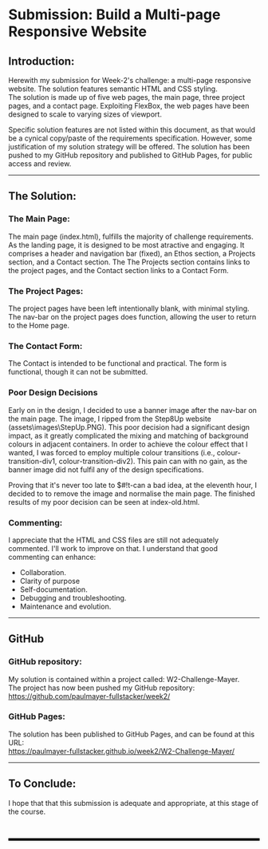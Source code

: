 # Submission: Build a Multi-page Responsive Website

## Introduction:

Herewith my submission for Week-2's challenge: a multi-page responsive website. The solution features semantic HTML and CSS styling.  
The solution is made up of five web pages, the main page, three project pages, and a contact page.
Exploiting FlexBox, the web pages have been designed to scale to varying sizes of viewport.  

Specific solution features are not listed within this document, as that would be a cynical copy/paste of the requirements specification. However, some justification of my solution strategy will be offered. 
The solution has been pushed to my GitHub repository and published to GitHub Pages, for public access and review.  

---

## The Solution:

### The Main Page:

The main page (index.html), fulfills the majority of challenge requirements. As the landing page, it is designed to be most atractive and engaging. It comprises a header and navigation bar (fixed), an Ethos section, a Projects section, and a Contact section. The The Projects section contains links to the project pages, and the Contact section links to a Contact Form.

### The Project Pages:

The project pages have been left intentionally blank, with minimal styling. The nav-bar on the project pages does function, allowing the user to return to the Home page.


### The Contact Form:

The Contact is intended to be functional and practical. The form is functional, though it can not be submitted.

### Poor Design Decisions

Early on in the design, I decided to use a banner image after the nav-bar on the main page. The image, I ripped from the Step8Up website (assets\images\StepUp.PNG). This poor decision had a significant design impact, as it greatly complicated the mixing and matching of background colours in adjacent containers. In order to achieve the colour effect that I wanted, I was forced to employ multiple colour transitions (i.e., colour-transition-div1, colour-transition-div2). This pain can with no gain, as the banner image did not fulfil any of the design specifications.

Proving that it's never too late to $#!t-can a bad idea, at the eleventh hour, I decided to to remove the image and normalise the main page. The finished results of my poor decision can be seen at index-old.html.


### Commenting:

I appreciate that the HTML and CSS files are still not adequately commented. I'll work to improve on that. I understand that good commenting can enhance:

- Collaboration.
- Clarity of purpose
- Self-documentation.
- Debugging and troubleshooting.
- Maintenance and evolution.


---

## GitHub

### GitHub repository:

My solution is contained within a project called: W2-Challenge-Mayer.  
The project has now been pushed my GitHub repository: https://github.com/paulmayer-fullstacker/week2/


### GitHub Pages:

The solution has been published to GitHub Pages, and can be found at this URL:  
https://paulmayer-fullstacker.github.io/week2/W2-Challenge-Mayer/

---

## To Conclude:

I hope that that this submission is adequate and appropriate, at this stage of the course.

<br/>

<hr style="height: 5px; background-color: black; border: none;">

